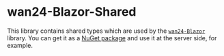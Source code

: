 # wan24-Blazor-Shared

This library contains shared types which are used by the 
[`wan24-Blazor`](https://github.com/nd1012/wan24-Blazor) library. You can get 
it as a [NuGet package](https://www.nuget.org/packages/wan24-Blazor-Shared/) 
and use it at the server side, for example.
